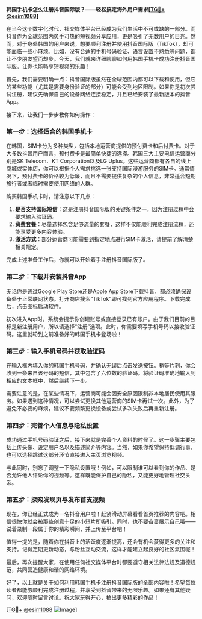 **韩国手机卡怎么注册抖音国际版？——轻松搞定海外用户需求[[TG💪+ @esim1088](https://t.me/s/esim1088)]**

在当今这个数字化时代，社交媒体平台已经成为我们生活中不可或缺的一部分。而抖音作为全球范围内炙手可热的短视频分享应用，更是吸引了无数用户的目光。然而，对于身处韩国的用户来说，想要顺利注册并使用抖音国际版（TikTok），却可能面临一些小麻烦。比如，没有合适的手机号码验证、语言设置不熟悉等问题，都让不少朋友望而却步。今天，我们就来详细聊聊如何用韩国手机卡成功注册抖音国际版，让你也能畅享短视频的乐趣！

首先，我们需要明确一点：抖音国际版虽然在全球范围内都可以下载和使用，但它的某些功能（尤其是需要身份验证的部分）可能会受到地区限制。如果你是初次尝试注册，建议先确保自己的设备网络连接稳定，并且已经安装了最新版本的抖音App。

接下来，让我们一步步教你如何操作：

### 第一步：选择适合的韩国手机卡

在韩国，SIM卡分为多种类型，包括本地运营商提供的预付费卡和后付费卡。对于大多数抖音用户而言，预付费卡是最简单快捷的选择。韩国三大主要电信运营商分别是SK Telecom、KT Corporation以及LG Uplus。这些运营商都有各自的线上商城或实体店，你可以根据个人需求挑选一张支持国际漫游服务的SIM卡。通常情况下，预付费卡的价格较为低廉，而且不需要提供复杂的个人信息，非常适合短期旅行者或者临时需要使用网络的人群。

购买韩国手机卡时，请注意以下几点：
1. **是否支持国际短信**：这是注册抖音国际版的关键条件之一，因为注册过程中会要求输入验证码。
2. **资费套餐**：尽量选择包含足够流量的套餐，这样不仅能顺利完成注册流程，还能享受更多内容体验。
3. **激活方式**：部分运营商可能需要到指定地点进行SIM卡激活，请提前了解清楚相关规定。

完成上述准备工作后，你就可以开始着手注册抖音国际版了。

### 第二步：下载并安装抖音App

无论你是通过Google Play Store还是Apple App Store下载抖音，都必须确保设备处于正常联网状态。打开商店搜索“TikTok”即可找到官方应用程序。下载完成后，点击图标启动软件。

初次进入App时，系统会提示你创建账号或直接登录已有账户。由于我们目前的目标是新注册用户，所以请选择“注册”选项。此时，你需要填写手机号码以接收验证码。这里就轮到之前准备好的韩国手机卡登场啦！

### 第三步：输入手机号码并获取验证码

在输入框内填入你的韩国手机号码，并确认无误后点击发送按钮。稍等片刻，你会收到一条来自该号码的短信，其中包含了六位数的验证码。将验证码准确地输入到相应的文本框中，然后继续下一步。

需要注意的是，在某些情况下，运营商可能会因安全原因限制非本地居民使用其服务。如果遇到这种情况，可以尝试更换其他运营商的SIM卡再试一次。此外，为了避免不必要的麻烦，建议不要频繁更换设备或尝试多次失败后再重新注册。

### 第四步：完善个人信息与隐私设置

成功通过手机号码验证之后，接下来就是完善个人资料的时候了。这一步骤主要包括上传头像、设定用户名以及描述简介等内容。当然，如果你希望保持低调行事，也可以选择跳过这部分环节直接进入主页浏览视频。

与此同时，别忘了调整一下隐私设置哦！例如，可以限制谁可以看到你的作品、是否允许他人评论你的视频等。这样既能保护自己的隐私，又能更好地管理社交关系。

### 第五步：探索发现页与发布首支视频

现在，你已经正式成为一名抖音用户啦！赶紧滑动屏幕看看首页推荐的内容吧。相信很快你就会被那些创意十足的小短片所吸引。同时，也不要吝啬展示自己哦——试着录制一段属于你的精彩瞬间，并上传至平台吧！

值得一提的是，随着你在抖音上的活跃度逐渐提高，还会有机会获得更多的关注和支持。记得定期更新动态，与粉丝互动交流，这样才能建立起良好的社区氛围呢！

最后，再次提醒大家，在使用任何社交媒体平台时都要遵守相关法律法规及道德规范，共同营造健康和谐的网络环境。

好了，以上就是关于如何利用韩国手机卡注册抖音国际版的全部内容啦！希望每位读者都能够顺利完成注册过程，并享受到抖音带来的无限乐趣。如果还有其他疑问，欢迎随时留言讨论。祝大家玩得开心，拍出更多精彩的作品！

[[TG💪+ @esim1088](https://t.me/s/esim1088) ![Image](https://i.postimg.cc/4NQfJmqS/Snipaste-2025-05-13-00-14-12.png)]